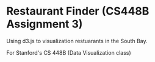 # Restaurant Finder (CS448B Assignment 3)

Using d3.js to visualization restuarants in the South Bay.

For Stanford's CS 448B (Data Visualization class)
